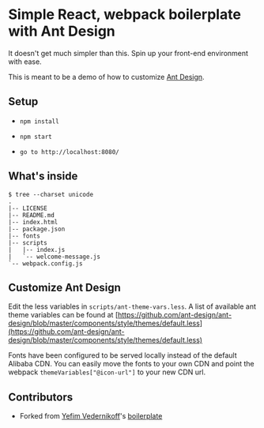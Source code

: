 Simple React, webpack boilerplate with Ant Design
====================================

It doesn't get much simpler than this. Spin up your front-end environment with ease.

This is meant to be a demo of how to customize [Ant Design](https://ant.design/docs/react/customize-theme).

## Setup

* `npm install`

* `npm start`

* `go to http://localhost:8080/`

## What's inside

````
$ tree --charset unicode
.
|-- LICENSE
|-- README.md
|-- index.html
|-- package.json
|-- fonts
|-- scripts
|   |-- index.js
|   `-- welcome-message.js
`-- webpack.config.js
````

## Customize Ant Design

Edit the less variables in `scripts/ant-theme-vars.less`. 
A list of available ant theme variables can be found at [https://github.com/ant-design/ant-design/blob/master/components/style/themes/default.less](https://github.com/ant-design/ant-design/blob/master/components/style/themes/default.less)

Fonts have been configured to be served locally instead of the default Alibaba CDN. You can easily move the fonts to your own CDN and point the webpack `themeVariables["@icon-url"]` to your new CDN url.

## Contributors

* Forked from [Yefim Vedernikoff](https://twitter.com/yefim)'s [boilerplate](https://github.com/yefim/simple-react-webpack-boilerplate)
